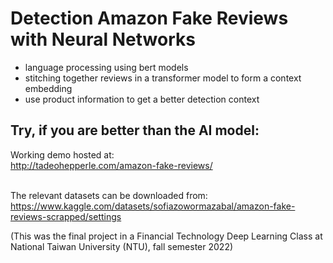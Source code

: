 # Detection Amazon Fake Reviews with Neural Networks

- language processing using bert models
- stitching together reviews in a transformer model to form a context embedding
- use product information to get a better detection context

## Try, if you are better than the AI model:

Working demo hosted at: <br>
http://tadeohepperle.com/amazon-fake-reviews/
<br>
<br>

The relevant datasets can be downloaded from:
https://www.kaggle.com/datasets/sofiazowormazabal/amazon-fake-reviews-scrapped/settings

(This was the final project in a Financial Technology Deep Learning Class at National Taiwan University (NTU), fall semester 2022)
